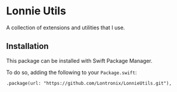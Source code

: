 # Lonnie Utils

A collection of extensions and utilities that I use.

## Installation

This package can be installed with Swift Package Manager. 

To do so, adding the following to your `Package.swift`:

```
.package(url: "https://github.com/Lontronix/LonnieUtils.git"),

```
